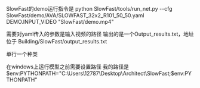 SlowFast的demo运行指令是 
python SlowFast/tools/run_net.py --cfg SlowFast/demo/AVA/SLOWFAST_32x2_R101_50_50.yaml DEMO.INPUT_VIDEO "SlowFast/demo.mp4"

需要对yaml传入的参数是输入视频的路径
输出的是一个Output_results.txt，地址位于 Building/SlowFast/output_results.txt

单行一个种类

在windows上运行模型之前需要设置路径 我的路径是 $env:PYTHONPATH="C:\Users\12787\Desktop\Architect\SlowFast;$env:PYTHONPATH"